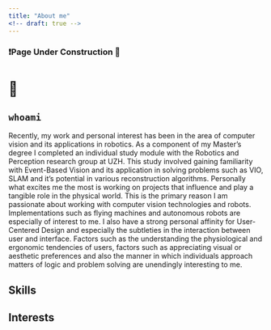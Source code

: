```yaml
---
title: "About me"
<!-- draft: true -->
---
```


### ❗Page Under Construction 🚧

<!-- ![Profile Picture](https://avatars.githubusercontent.com/u/37380474?v=4"#center) -->
# 🤠

## `whoami`
Recently, my work and personal interest has been in the area of computer vision and its applications in robotics. As a
component of my Master’s degree I completed an individual study module with the Robotics and Perception research
group at UZH. This study involved gaining familiarity with Event-Based Vision and its application in solving problems
such as VIO, SLAM and it’s potential in various reconstruction algorithms. Personally what excites me the most is
working on projects that influence and play a tangible role in the physical world. This is the primary reason I am
passionate about working with computer vision technologies and robots. Implementations such as flying machines and
autonomous robots are especially of interest to me. I also have a strong personal affinity for User-Centered Design and
especially the subtleties in the interaction between user and interface. Factors such as the understanding the
physiological and ergonomic tendencies of users, factors such as appreciating visual or aesthetic preferences and also the
manner in which individuals approach matters of logic and problem solving are unendingly interesting to me.


## Skills


## Interests
